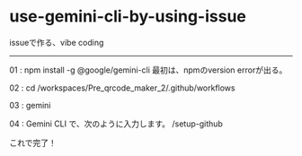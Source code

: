 # use-gemini-cli-by-using-issue
issueで作る、vibe coding

---

01 : 
npm install -g @google/gemini-cli
最初は、npmのversion errorが出る。

02 : 
cd /workspaces/Pre_qrcode_maker_2/.github/workflows

03 : 
gemini

04 : 
Gemini CLI で、次のように入力します。
/setup-github

これで完了！
